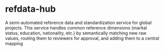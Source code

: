 # refdata-hub
A semi-automated reference data and standardization service for global projects. This service handles common reference dimensions (marital status, education, nationality, etc.) by semantically matching new raw values, routing them to reviewers for approval, and adding them to a central mapping
